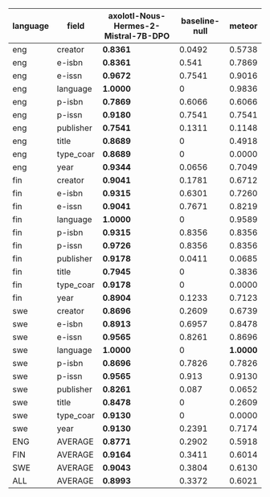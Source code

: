 | language   | field     | axolotl-Nous-Hermes-2-Mistral-7B-DPO   |   baseline-null | meteor     |
|------------|-----------|----------------------------------------|-----------------|------------|
| eng        | creator   | **0.8361**                             |          0.0492 | 0.5738     |
| eng        | e-isbn    | **0.8361**                             |          0.541  | 0.7869     |
| eng        | e-issn    | **0.9672**                             |          0.7541 | 0.9016     |
| eng        | language  | **1.0000**                             |          0      | 0.9836     |
| eng        | p-isbn    | **0.7869**                             |          0.6066 | 0.6066     |
| eng        | p-issn    | **0.9180**                             |          0.7541 | 0.7541     |
| eng        | publisher | **0.7541**                             |          0.1311 | 0.1148     |
| eng        | title     | **0.8689**                             |          0      | 0.4918     |
| eng        | type_coar | **0.8689**                             |          0      | 0.0000     |
| eng        | year      | **0.9344**                             |          0.0656 | 0.7049     |
| fin        | creator   | **0.9041**                             |          0.1781 | 0.6712     |
| fin        | e-isbn    | **0.9315**                             |          0.6301 | 0.7260     |
| fin        | e-issn    | **0.9041**                             |          0.7671 | 0.8219     |
| fin        | language  | **1.0000**                             |          0      | 0.9589     |
| fin        | p-isbn    | **0.9315**                             |          0.8356 | 0.8356     |
| fin        | p-issn    | **0.9726**                             |          0.8356 | 0.8356     |
| fin        | publisher | **0.9178**                             |          0.0411 | 0.0685     |
| fin        | title     | **0.7945**                             |          0      | 0.3836     |
| fin        | type_coar | **0.9178**                             |          0      | 0.0000     |
| fin        | year      | **0.8904**                             |          0.1233 | 0.7123     |
| swe        | creator   | **0.8696**                             |          0.2609 | 0.6739     |
| swe        | e-isbn    | **0.8913**                             |          0.6957 | 0.8478     |
| swe        | e-issn    | **0.9565**                             |          0.8261 | 0.8696     |
| swe        | language  | **1.0000**                             |          0      | **1.0000** |
| swe        | p-isbn    | **0.8696**                             |          0.7826 | 0.7826     |
| swe        | p-issn    | **0.9565**                             |          0.913  | 0.9130     |
| swe        | publisher | **0.8261**                             |          0.087  | 0.0652     |
| swe        | title     | **0.8478**                             |          0      | 0.2609     |
| swe        | type_coar | **0.9130**                             |          0      | 0.0000     |
| swe        | year      | **0.9130**                             |          0.2391 | 0.7174     |
| ENG        | AVERAGE   | **0.8771**                             |          0.2902 | 0.5918     |
| FIN        | AVERAGE   | **0.9164**                             |          0.3411 | 0.6014     |
| SWE        | AVERAGE   | **0.9043**                             |          0.3804 | 0.6130     |
| ALL        | AVERAGE   | **0.8993**                             |          0.3372 | 0.6021     |
